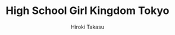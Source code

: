--- 
slug: "high-school-girl-kingdom-tokyo"
title: "High School Girl Kingdom Tokyo"
publishdate: "2019-01-07"
src: "https://365manga.net/manga/high-school-girl-kingdom-tokyo"
author: "Hiroki Takasu"
image: "https://data.365manga.net/images/thumbnails/32544-high-school-girl-kingdom-tokyo.jpg"
tags: ["Comedy","Ecchi","School life","Sci fi","Seinen"]
chapters: ["Vol.1 Chapter 5: High School Girls' 'crystallization' ","Vol.1 Chapter 4: The Tragedy Of Being Uncool ","Chapter 3: An Important Lie ","Chapter 2: The Enemy Base ","Chapter 1: The Melancholy Of The Savior"]
chapterlinks: ["https://365manga.net/high-school-girl-kingdom-tokyo/chapter-5.html","https://365manga.net/high-school-girl-kingdom-tokyo/chapter-4.html","https://365manga.net/high-school-girl-kingdom-tokyo/chapter-3.html","https://365manga.net/high-school-girl-kingdom-tokyo/chapter-2.html","https://365manga.net/high-school-girl-kingdom-tokyo/chapter-1.html"]
description: "High school girls suddenly being falling from the sky over Tokyo, attacking and converting anyone nearby into high school girls. They survive all forms of attack and without a means to fight back the human population is steadily decreasing. Who's left to help save Tokyo?"
---